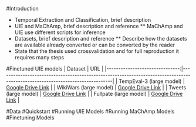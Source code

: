 #Introduction
* Temporal Extraction and Classification, brief description
* UIE and MaChAmp, brief description and reference
** MaChAmp and UIE use different scripts for inference
* Datasets, brief description and reference
** Describe how the datasets are available already converted or can be converted by the reader
* State that the thesis used crossvalidation and for full reproduction it requires many steps


#Finetuned UIE models
| Dataset                        | URL                                                                                                                          |
|-------------------------------:|------------------------------------------------------------------------------------------------------------------------------|
| TempEval-3 (large model)       | [Google Drive Link](https://drive.google.com/file/d/16cZBawptKC6kTv99AvuHFC3wKGkMfcMg/view?usp=sharing)                      |
| WikiWars (large model)         | [Google Drive Link](https://drive.google.com/file/d/1lgDVxx2QfZuLEEx1x2JeCMsC7DboQV00/view?usp=sharing)                      |
| Tweets (large model)           | [Google Drive Link](https://drive.google.com/file/d/1mZvdiq1_nmNv93Bb12xSCScNCYafxIXF/view?usp=sharing)                      |
| Fullpate   (large model)       | [Google Drive Link](https://drive.google.com/file/d/1YkDNhBmcAMxFGaJ7eTUPp3wGjSMHVFVi/view?usp=sharing)                      |


#Data
#Quickstart
#Running UIE Models
#Running MaChAmp Models
#Finetuning Models
